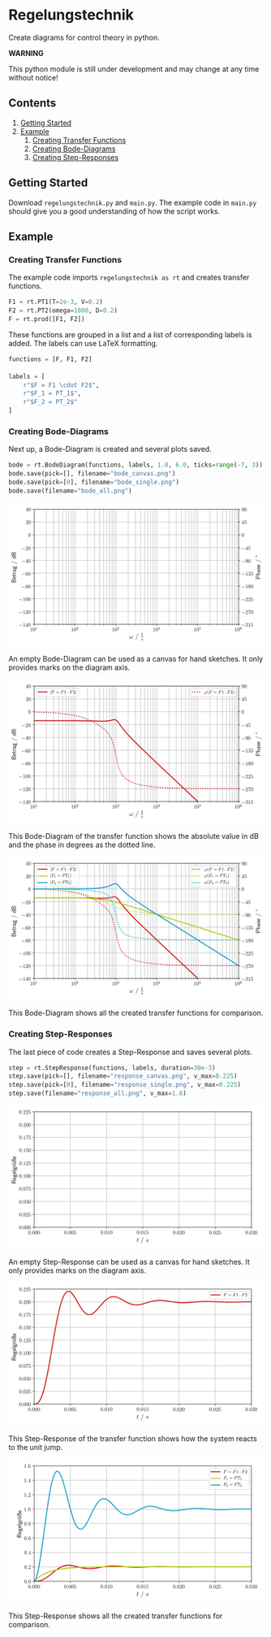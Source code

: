 # Regelungstechnik

Create diagrams for control theory in python.

**WARNING**

This python module is still under development and may change at any time without notice!

## Contents

1. [Getting Started](#getting-started)
2. [Example](#example)
    1. [Creating Transfer Functions](#example1)
    2. [Creating Bode-Diagrams](#example2)
    3. [Creating Step-Responses](#example3)

<a name="getting-started"></a>
## Getting Started

Download `regelungstechnik.py` and `main.py`. The example code in `main.py` should give you a good understanding of how the script works.

<a name="example"></a>
## Example

<a name="example1"></a>
### Creating Transfer Functions

The example code imports `regelungstechnik as rt` and creates transfer functions.

```python
F1 = rt.PT1(T=2e-3, V=0.2)
F2 = rt.PT2(omega=1000, D=0.2)
F = rt.prod([F1, F2])
```

These functions are grouped in a list and a list of corresponding labels is added. The labels can use LaTeX formatting.

```python
functions = [F, F1, F2]

labels = [
    r"$F = F1 \cdot F2$",
    r"$F_1 = PT_1$",
    r"$F_2 = PT_2$"
]
```

<a name="example2"></a>
### Creating Bode-Diagrams

Next up, a Bode-Diagram is created and several plots saved.

```python
bode = rt.BodeDiagram(functions, labels, 1.0, 6.0, ticks=range(-7, 3))
bode.save(pick=[], filename="bode_canvas.png")
bode.save(pick=[0], filename="bode_single.png")
bode.save(filename="bode_all.png")
```

![Bode-Diagram as a canvas](images/bode_canvas.png)

An empty Bode-Diagram can be used as a canvas for hand sketches. It only provides marks on the diagram axis.

![Bode-Diagram of one transfer function](images/bode_single.png)

This Bode-Diagram of the transfer function shows the absolute value in dB and the phase in degrees as the dotted line.

![Bode-Diagram of all transfer functions](images/bode_all.png)

This Bode-Diagram shows all the created transfer functions for comparison.

<a name="example3"></a>
### Creating Step-Responses

The last piece of code creates a Step-Response and saves several plots.

```python
step = rt.StepResponse(functions, labels, duration=30e-3)
step.save(pick=[], filename="response_canvas.png", v_max=0.225)
step.save(pick=[0], filename="response_single.png", v_max=0.225)
step.save(filename="response_all.png", v_max=1.6)
```

![Step-Response as a canvas](images/response_canvas.png)

An empty Step-Response can be used as a canvas for hand sketches. It only provides marks on the diagram axis.

![Step-Response of one transfer function](images/response_single.png)

This Step-Response of the transfer function shows how the system reacts to the unit jump.

![Step-Response of all transfer functions](images/response_all.png)

This Step-Response shows all the created transfer functions for comparison.
